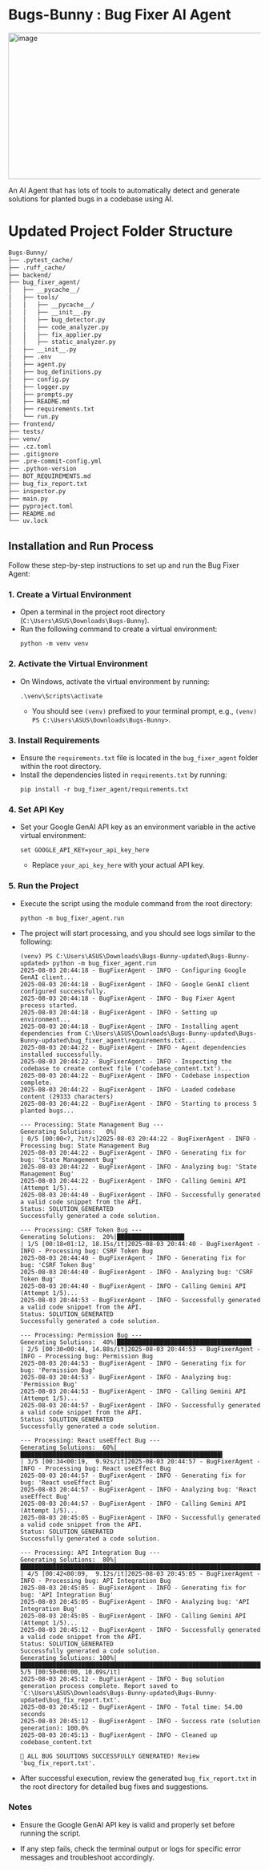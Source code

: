# Bugs-Bunny : Bug Fixer AI Agent
<img width="799" height="292" alt="image" src="https://github.com/user-attachments/assets/7fc1eadc-501d-4f1f-80b2-49f454888cf8" />

<p>An AI Agent that has lots of tools to automatically detect and generate solutions for planted bugs in a codebase using AI.</p>


# Updated Project Folder Structure
```bash
Bugs-Bunny/
├── .pytest_cache/
├── .ruff_cache/
├── backend/
├── bug_fixer_agent/
│   ├── __pycache__/
│   ├── tools/
│   │   ├── __pycache__/
│   │   ├── __init__.py
│   │   ├── bug_detector.py
│   │   ├── code_analyzer.py
│   │   ├── fix_applier.py
│   │   ├── static_analyzer.py
│   ├── __init__.py
│   ├── .env
│   ├── agent.py
│   ├── bug_definitions.py
│   ├── config.py
│   ├── logger.py
│   ├── prompts.py
│   ├── README.md
│   ├── requirements.txt
│   └── run.py
├── frontend/
├── tests/
├── venv/
├── .cz.toml
├── .gitignore
├── .pre-commit-config.yml
├── .python-version
├── BOT_REQUIREMENTS.md
├── bug_fix_report.txt
├── inspector.py
├── main.py
├── pyproject.toml
├── README.md
└── uv.lock
```

## Installation and Run Process

Follow these step-by-step instructions to set up and run the Bug Fixer Agent:

### 1. Create a Virtual Environment
- Open a terminal in the project root directory (`C:\Users\ASUS\Downloads\Bugs-Bunny`).
- Run the following command to create a virtual environment:
  ```
  python -m venv venv
  ```

### 2. Activate the Virtual Environment
- On Windows, activate the virtual environment by running:
  ```
  .\venv\Scripts\activate
  ```
  - You should see `(venv)` prefixed to your terminal prompt, e.g., `(venv) PS C:\Users\ASUS\Downloads\Bugs-Bunny>`.

### 3. Install Requirements
- Ensure the `requirements.txt` file is located in the `bug_fixer_agent` folder within the root directory.
- Install the dependencies listed in `requirements.txt` by running:
  ```
  pip install -r bug_fixer_agent/requirements.txt
  ```

### 4. Set API Key
- Set your Google GenAI API key as an environment variable in the active virtual environment:
  ```
  set GOOGLE_API_KEY=your_api_key_here
  ```
  - Replace `your_api_key_here` with your actual API key.

### 5. Run the Project
- Execute the script using the module command from the root directory:
  ```
  python -m bug_fixer_agent.run
  ```
- The project will start processing, and you should see logs similar to the following:
  ```
  (venv) PS C:\Users\ASUS\Downloads\Bugs-Bunny-updated\Bugs-Bunny-updated> python -m bug_fixer_agent.run
  2025-08-03 20:44:18 - BugFixerAgent - INFO - Configuring Google GenAI client...
  2025-08-03 20:44:18 - BugFixerAgent - INFO - Google GenAI client configured successfully.
  2025-08-03 20:44:18 - BugFixerAgent - INFO - Bug Fixer Agent process started.
  2025-08-03 20:44:18 - BugFixerAgent - INFO - Setting up environment...
  2025-08-03 20:44:18 - BugFixerAgent - INFO - Installing agent dependencies from C:\Users\ASUS\Downloads\Bugs-Bunny-updated\Bugs-Bunny-updated\bug_fixer_agent\requirements.txt...
  2025-08-03 20:44:22 - BugFixerAgent - INFO - Agent dependencies installed successfully.
  2025-08-03 20:44:22 - BugFixerAgent - INFO - Inspecting the codebase to create context file ('codebase_content.txt')...
  2025-08-03 20:44:22 - BugFixerAgent - INFO - Codebase inspection complete.
  2025-08-03 20:44:22 - BugFixerAgent - INFO - Loaded codebase content (29333 characters)
  2025-08-03 20:44:22 - BugFixerAgent - INFO - Starting to process 5 planted bugs...

  --- Processing: State Management Bug ---
  Generating Solutions:   0%|                                                                                                      | 0/5 [00:00<?, ?it/s]2025-08-03 20:44:22 - BugFixerAgent - INFO - Processing bug: State Management Bug
  2025-08-03 20:44:22 - BugFixerAgent - INFO - Generating fix for bug: 'State Management Bug'
  2025-08-03 20:44:22 - BugFixerAgent - INFO - Analyzing bug: 'State Management Bug'
  2025-08-03 20:44:22 - BugFixerAgent - INFO - Calling Gemini API (Attempt 1/5)...
  2025-08-03 20:44:40 - BugFixerAgent - INFO - Successfully generated a valid code snippet from the API.
  Status: SOLUTION_GENERATED
  Successfully generated a code solution.

  --- Processing: CSRF Token Bug ---
  Generating Solutions:  20%|██████████████████▊                                                                           | 1/5 [00:18<01:12, 18.15s/it]2025-08-03 20:44:40 - BugFixerAgent - INFO - Processing bug: CSRF Token Bug
  2025-08-03 20:44:40 - BugFixerAgent - INFO - Generating fix for bug: 'CSRF Token Bug'
  2025-08-03 20:44:40 - BugFixerAgent - INFO - Analyzing bug: 'CSRF Token Bug'
  2025-08-03 20:44:40 - BugFixerAgent - INFO - Calling Gemini API (Attempt 1/5)...
  2025-08-03 20:44:53 - BugFixerAgent - INFO - Successfully generated a valid code snippet from the API.
  Status: SOLUTION_GENERATED
  Successfully generated a code solution.

  --- Processing: Permission Bug ---
  Generating Solutions:  40%|█████████████████████████████████████▌                                                        | 2/5 [00:30<00:44, 14.88s/it]2025-08-03 20:44:53 - BugFixerAgent - INFO - Processing bug: Permission Bug
  2025-08-03 20:44:53 - BugFixerAgent - INFO - Generating fix for bug: 'Permission Bug'
  2025-08-03 20:44:53 - BugFixerAgent - INFO - Analyzing bug: 'Permission Bug'
  2025-08-03 20:44:53 - BugFixerAgent - INFO - Calling Gemini API (Attempt 1/5)...
  2025-08-03 20:44:57 - BugFixerAgent - INFO - Successfully generated a valid code snippet from the API.
  Status: SOLUTION_GENERATED
  Successfully generated a code solution.

  --- Processing: React useEffect Bug ---
  Generating Solutions:  60%|████████████████████████████████████████████████████████▍                                     | 3/5 [00:34<00:19,  9.92s/it]2025-08-03 20:44:57 - BugFixerAgent - INFO - Processing bug: React useEffect Bug
  2025-08-03 20:44:57 - BugFixerAgent - INFO - Generating fix for bug: 'React useEffect Bug'
  2025-08-03 20:44:57 - BugFixerAgent - INFO - Analyzing bug: 'React useEffect Bug'
  2025-08-03 20:44:57 - BugFixerAgent - INFO - Calling Gemini API (Attempt 1/5)...
  2025-08-03 20:45:05 - BugFixerAgent - INFO - Successfully generated a valid code snippet from the API.
  Status: SOLUTION_GENERATED
  Successfully generated a code solution.

  --- Processing: API Integration Bug ---
  Generating Solutions:  80%|███████████████████████████████████████████████████████████████████████████▏                  | 4/5 [00:42<00:09,  9.12s/it]2025-08-03 20:45:05 - BugFixerAgent - INFO - Processing bug: API Integration Bug
  2025-08-03 20:45:05 - BugFixerAgent - INFO - Generating fix for bug: 'API Integration Bug'
  2025-08-03 20:45:05 - BugFixerAgent - INFO - Analyzing bug: 'API Integration Bug'
  2025-08-03 20:45:05 - BugFixerAgent - INFO - Calling Gemini API (Attempt 1/5)...
  2025-08-03 20:45:12 - BugFixerAgent - INFO - Successfully generated a valid code snippet from the API.
  Status: SOLUTION_GENERATED
  Successfully generated a code solution.
  Generating Solutions: 100%|██████████████████████████████████████████████████████████████████████████████████████████████| 5/5 [00:50<00:00, 10.09s/it] 
  2025-08-03 20:45:12 - BugFixerAgent - INFO - Bug solution generation process complete. Report saved to 'C:\Users\ASUS\Downloads\Bugs-Bunny-updated\Bugs-Bunny-updated\bug_fix_report.txt'.
  2025-08-03 20:45:12 - BugFixerAgent - INFO - Total time: 54.00 seconds
  2025-08-03 20:45:12 - BugFixerAgent - INFO - Success rate (solution generation): 100.0%
  2025-08-03 20:45:13 - BugFixerAgent - INFO - Cleaned up codebase_content.txt

  🎉 ALL BUG SOLUTIONS SUCCESSFULLY GENERATED! Review 'bug_fix_report.txt'.
  ```

- After successful execution, review the generated `bug_fix_report.txt` in the root directory for detailed bug fixes and suggestions.

### Notes
- Ensure the Google GenAI API key is valid and properly set before running the script.

- If any step fails, check the terminal output or logs for specific error messages and troubleshoot accordingly.


